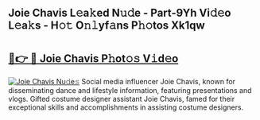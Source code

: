 ## Joie Chavis L𝚎a𝚔ed N𝚞𝚍e - Part-9Yh Vi𝚍𝚎o L𝚎a𝚔s - H𝚘𝚝 O𝚗𝚕yf𝚊ns P𝚑𝚘tos Xk1qw

# <h2><a href="http://kf2t4s3.oniu.top/?m=Joie+Chavis">🔗👉 🔴 Joie Chavis P𝚑ot𝚘𝚜 V𝚒d𝚎o</a></h2>

[![Joie Chavis Nu𝚍e𝚜](https://i.imgur.com/0qMVB7G.gif)](http://kf2t4s3.oniu.top/?m=Joie+Chavis)
Social media influencer Joie Chavis, known for disseminating dance and lifestyle information, featuring presentations and vlogs. Gifted costume designer assistant Joie Chavis, famed for their exceptional skills and accomplishments in assisting costume designers.  
